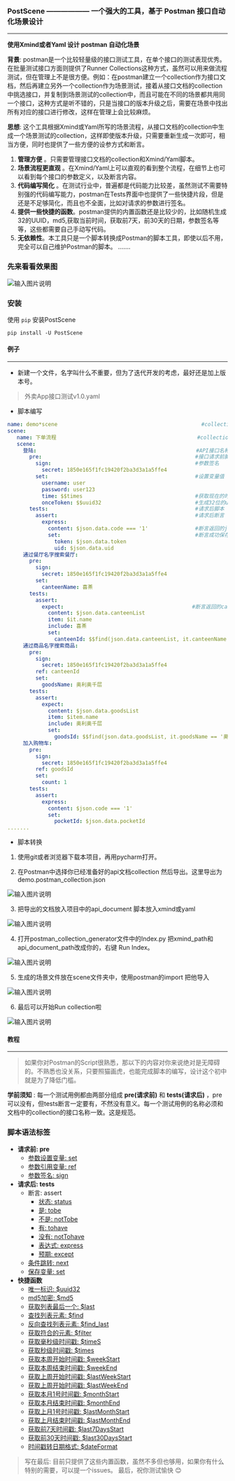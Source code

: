 ### PostScene ——————  一个强大的工具，基于 Postman 接口自动化场景设计
***

**使用Xmind或者Yaml 设计 postman 自动化场景**

**背景**: postman是一个比较轻量级的接口测试工具，在单个接口的测试表现优秀。在批量测试接口方面则提供了Runner Collections这种方式，虽然可以用来做流程测试，但在管理上不是很方便。例如：在postman建立一个collection作为接口文档，然后再建立另外一个collection作为场景测试，接着从接口文档的collection中挑选接口，并复制到场景测试的collection中，而且可能在不同的场景都共用同一个接口，这种方式是听不错的，只是当接口的版本升级之后，需要在场景中找出所有对应的接口进行修改，这样在管理上会比较麻烦。

 **思想**: 这个工具根据Xmind或Yaml所写的场景流程，从接口文档的collection中生成一个场景测试的collection，这样即使版本升级，只需要重新生成一次即可，相当方便，同时也提供了一些方便的设参方式和断言。

1.  **管理方便** 。只需要管理接口文档的collection和Xmind/Yaml脚本。
2.  **场景流程更直观** 。在Xmind/Yaml上可以直观的看到整个流程，在细节上也可以看到每个接口的参数定义，以及断言内容。
3.  **代码编写简化** 。在测试行业中，普遍都是代码能力比较差，虽然测试不需要特别强的代码编写能力，postman在Tests界面中也提供了一些快捷片段，但是还是不足够简化，而且也不全面，比如对请求的参数进行签名。
4.  **提供一些快捷的函数**。postman提供的内置函数还是比较少的，比如随机生成32的UUID，md5,获取当前时间，获取前7天，前30天的日期，参数签名等等，这些都需要自己手动写代码。
5.  **无依赖性**。本工具只是一个脚本转换成Postman的脚本工具，即使以后不用，完全可以自己维护Postman的脚本。
.......

### 先来看看效果图
![输入图片说明](https://images.gitee.com/uploads/images/2020/0419/205332_ff4b9808_5050702.png "屏幕截图.png")


### 安装

使用 `pip` 安装PostScene 

```
pip install -U PostScene
```


#### 例子
***
* 新建一个文件，名字叫什么不重要，但为了迭代开发的考虑，最好还是加上版本号。
> 外卖App接口测试v1.0.yaml
* 脚本编写

```yaml
name: demo*scene                                              #collection 的名字
scene:
   name: 下单流程                                             #collection文件夹的名字
   scene:
     登陆:                                                   #API接口名称
       pre:                                                 #接口请求前脚本
         sign:                                              #参数签名
           secret: 1850e165f1fc19420f2ba3d3a1a5ffe4
         set:                                               #设置变量值
           username: user
           password: user123
           time: $$times                                    #获取现在的时间
           onceToken: $$uuid32                              #生成32位的uuid
       tests:                                               #请求后脚本
         assert:                                            #请求后断言
           express:
             content: $json.data.code === '1'               #断言返回的json数据的code 是否等于1
             set:                                           #断言成功保存token和uid数据
               token: $json.data.token
               uid: $json.data.uid
     通过餐厅名字搜索餐厅:
       pre:
         sign:
           secret: 1850e165f1fc19420f2ba3d3a1a5ffe4
         set:
           canteenName: 喜茶
       tests:
         assert:
           expect:                                         #断言返回的canteenList的每一个对象的名称都包含喜茶
             content: $json.data.canteenList
             item: $it.name                                 
             include: 喜茶
             set:
               canteenId: $$find(json.data.canteenList, it.canteenName == '喜茶GO').canteenId  #获取喜茶Go的CanteenId
     通过商品名字搜索商品:
       pre:
         sign:
           secret: 1850e165f1fc19420f2ba3d3a1a5ffe4
         ref: canteenId
         set:
           goodsName: 奥利奥千层
       tests:
         assert:
           expect:
             content: $json.data.goodsList
             item: $item.name
             include: 奥利奥千层
             set:
               goodsId: $$find(json.data.goodsList, it.goodsName == '奥利奥千层').goodsId
     加入购物车:
       pre:
         sign:
           secret: 1850e165f1fc19420f2ba3d3a1a5ffe4
         ref: goodsId
         set:
           count: 1
       tests:
         assert:
           express:
             content: $json.code === '1'
             set:
               pocketId: $json.data.pocketId
.......

```
* 脚本转换
1. 使用git或者浏览器下载本项目，再用pycharm打开。

2. 在Postman中选择你已经准备好的api文档collection 然后导出。这里导出为 demo.postman_collection.json

![输入图片说明](https://images.gitee.com/uploads/images/2020/0419/205433_ab0d0f7e_5050702.png "屏幕截图.png")

3. 把导出的文档放入项目中的api_document 脚本放入xmind或yaml

![输入图片说明](https://images.gitee.com/uploads/images/2020/0419/205551_47c8b0be_5050702.png "屏幕截图.png")

4. 打开postman_collection_generator文件中的Index.py 把xmind_path和api_document_path改成你的，右键 Run Index。

![输入图片说明](https://images.gitee.com/uploads/images/2020/0420/110449_d637d0a7_5050702.png "屏幕截图.png")

5. 生成的场景文件放在scene文件夹中，使用postman的import 把他导入

![输入图片说明](https://images.gitee.com/uploads/images/2020/0419/205611_f9bedc10_5050702.png "屏幕截图.png")

6. 最后可以开始Run collection啦

![输入图片说明](https://images.gitee.com/uploads/images/2020/0419/205618_8b34ba14_5050702.png "屏幕截图.png")

#### 教程
***
>如果你对Postman的Script很熟悉，那以下的内容对你来说绝对是无障碍的。不熟悉也没关系，只要照猫画虎，也能完成脚本的编写，设计这个初中就是为了降低门槛。

**学前须知** : 每一个测试用例都由两部分组成 **pre(请求前)** 和 **tests(请求后)** ，pre可以没有，但tests断言一定要有，不然没有意义。每一个测试用例的名称必须和文档中的collection的接口名称一致。这是规范。

### 脚本语法标签

 + **请求前: pre**  
    - [参数设置变量: set](https://gitee.com/tangyajun/PostScene/wikis/%E5%8F%82%E6%95%B0%E8%AE%BE%E7%BD%AE%E5%8F%98%E9%87%8F:%20set?sort_id=2129313)   
    - [参数引用变量: ref](https://gitee.com/tangyajun/PostScene/wikis/%E5%8F%82%E6%95%B0%E5%BC%95%E7%94%A8%E5%8F%98%E9%87%8F:%20ref?sort_id=2129311)      
    - [参数签名: sign](https://gitee.com/tangyajun/PostScene/wikis/%E5%8F%82%E6%95%B0%E7%AD%BE%E5%90%8D:%20sign?sort_id=2129312)      
 + **请求后: tests**  
    - 断言: assert  
        - [状态: status](https://gitee.com/tangyajun/PostScene/wikis/%E7%8A%B6%E6%80%81:%20status?sort_id=2129321)    
        - [是: tobe](https://gitee.com/tangyajun/PostScene/wikis/%E6%98%AF:%20tobe?sort_id=2129318)    
        - [不是: notTobe](https://gitee.com/tangyajun/PostScene/wikis/%E4%B8%8D%E6%98%AF:%20notTobe?sort_id=2129317)    
        - [有: tohave](https://gitee.com/tangyajun/PostScene/wikis/%E6%9C%89:%20tohave?sort_id=2129319)    
        - [没有: notTohave](https://gitee.com/tangyajun/PostScene/wikis/%E6%B2%A1%E6%9C%89:%20notTohave?sort_id=2129320)    
        - [表达式: express](https://gitee.com/tangyajun/PostScene/wikis/%E8%A1%A8%E8%BE%BE%E5%BC%8F:%20express?sort_id=2129322)    
        - [预期: except](https://gitee.com/tangyajun/PostScene/wikis/%E9%A2%84%E6%9C%9F:%20expect?sort_id=2129323)    
    - [条件跳转: next](https://gitee.com/tangyajun/PostScene/wikis/%E6%9D%A1%E4%BB%B6%E8%B7%B3%E8%BD%AC:%20next?sort_id=2129324)  
    - [保存变量: set](https://gitee.com/tangyajun/PostScene/wikis/%E4%BF%9D%E5%AD%98%E5%8F%98%E9%87%8F:%20set?sort_id=2129315)
 + **快捷函数**  
    - [唯一标识: $uuid32](https://gitee.com/tangyajun/PostScene/wikis/%E5%BF%AB%E6%8D%B7%E5%87%BD%E6%95%B0?sort_id=2129309)    
    - [md5加密: $md5](https://gitee.com/tangyajun/PostScene/wikis/%E5%BF%AB%E6%8D%B7%E5%87%BD%E6%95%B0?sort_id=2129309)    
    - [获取列表最后一个: $last](https://gitee.com/tangyajun/PostScene/wikis/%E5%BF%AB%E6%8D%B7%E5%87%BD%E6%95%B0?sort_id=2129309)    
    - [查找列表元素: $find](https://gitee.com/tangyajun/PostScene/wikis/%E5%BF%AB%E6%8D%B7%E5%87%BD%E6%95%B0?sort_id=2129309)    
    - [反向查找列表元素: $find_last](https://gitee.com/tangyajun/PostScene/wikis/%E5%BF%AB%E6%8D%B7%E5%87%BD%E6%95%B0?sort_id=2129309)    
    - [获取符合的元素: $filter](https://gitee.com/tangyajun/PostScene/wikis/%E5%BF%AB%E6%8D%B7%E5%87%BD%E6%95%B0?sort_id=2129309)    
    - [获取毫秒级时间戳: $timeS](https://gitee.com/tangyajun/PostScene/wikis/%E5%BF%AB%E6%8D%B7%E5%87%BD%E6%95%B0?sort_id=2129309)    
    - [获取秒级时间戳: $times](https://gitee.com/tangyajun/PostScene/wikis/%E5%BF%AB%E6%8D%B7%E5%87%BD%E6%95%B0?sort_id=2129309)    
    - [获取本周开始时间戳: $weekStart](https://gitee.com/tangyajun/PostScene/wikis/%E5%BF%AB%E6%8D%B7%E5%87%BD%E6%95%B0?sort_id=2129309)    
    - [获取本周结束时间戳: $weekEnd](https://gitee.com/tangyajun/PostScene/wikis/%E5%BF%AB%E6%8D%B7%E5%87%BD%E6%95%B0?sort_id=2129309)    
    - [获取上周开始时间戳: $lastWeekStart](https://gitee.com/tangyajun/PostScene/wikis/%E5%BF%AB%E6%8D%B7%E5%87%BD%E6%95%B0?sort_id=2129309)    
    - [获取上周开始时间戳: $lastWeekEnd](https://gitee.com/tangyajun/PostScene/wikis/%E5%BF%AB%E6%8D%B7%E5%87%BD%E6%95%B0?sort_id=2129309)    
    - [获取本月1号时间戳: $monthStart](https://gitee.com/tangyajun/PostScene/wikis/%E5%BF%AB%E6%8D%B7%E5%87%BD%E6%95%B0?sort_id=2129309)    
    - [获取本月结束时间戳: $monthEnd](https://gitee.com/tangyajun/PostScene/wikis/%E5%BF%AB%E6%8D%B7%E5%87%BD%E6%95%B0?sort_id=2129309)    
    - [获取上月1号时间戳: $lastMonthStart](https://gitee.com/tangyajun/PostScene/wikis/%E5%BF%AB%E6%8D%B7%E5%87%BD%E6%95%B0?sort_id=2129309)    
    - [获取上月结束时间戳: $lastMonthEnd](https://gitee.com/tangyajun/PostScene/wikis/%E5%BF%AB%E6%8D%B7%E5%87%BD%E6%95%B0?sort_id=2129309)    
    - [获取前7天时间戳: $last7DaysStart](https://gitee.com/tangyajun/PostScene/wikis/%E5%BF%AB%E6%8D%B7%E5%87%BD%E6%95%B0?sort_id=2129309)    
    - [获取前30天时间戳: $last30DaysStart](https://gitee.com/tangyajun/PostScene/wikis/%E5%BF%AB%E6%8D%B7%E5%87%BD%E6%95%B0?sort_id=2129309)    
    - [时间戳转日期格式: $dateFormat](https://gitee.com/tangyajun/PostScene/wikis/%E5%BF%AB%E6%8D%B7%E5%87%BD%E6%95%B0?sort_id=2129309)    

> 写在最后: 目前只提供了这些内置函数，虽然不多但也够用，如果你有什么特别的需要，可以提一个issues。
> 最后，祝你测试愉快 :blush: